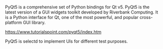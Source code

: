 PyQt5 is a comprehensive set of Python bindings for Qt v5. PyQt5 is the latest version of a GUI widgets toolkit developed by Riverbank Computing. It is a Python interface for Qt, one of the most powerful, and popular cross-platform GUI library.

https://www.tutorialspoint.com/pyqt5/index.htm

PyQt5 is selectd to implement UIs for different test purposes.

